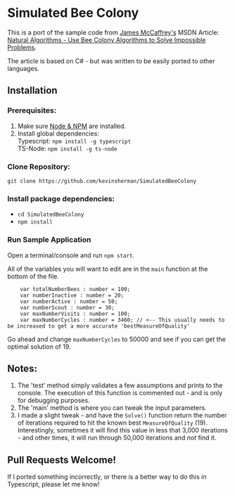 # Simulated Bee Colony

This is a port of the sample code from [James McCaffrey's](https://jamesmccaffrey.wordpress.com/) MSDN Article: [Natural Algorithms - Use Bee Colony Algorithms to Solve Impossible Problems](https://msdn.microsoft.com/en-us/magazine/gg983491.aspx).

The article is based on C# - but was written to be easily ported to other languages.

## Installation

### Prerequisites:
1. Make sure [Node & NPM](https://nodejs.org) are installed.
2. Install global dependencies:  
  Typescript: `npm install -g typescript`  
  TS-Node: `npm install -g ts-node`

  
### Clone Repository:
`git clone https://github.com/kevinsherman/SimulatedBeeColony` 

### Install package dependencies:
* `cd SimulatedBeeColony`  
* `npm install`  

### Run Sample Application
Open a terminal/console and run `npm start`.  

All of the variables you will want to edit are in the `main` function at the bottom of the file. 
```
    var totalNumberBees : number = 100;
    var numberInactive : number = 20;
    var numberActive : number = 50;
    var numberScout : number = 30;
    var maxNumberVisits : number = 100;
    var maxNumberCycles : number = 3460; // <-- This usually needs to be increased to get a more accurate 'bestMeasureOfQuality' 
```
Go ahead and change `maxNumberCycles` to 50000 and see if you can get the optimal solution of 19. 


## Notes:

1. The 'test' method simply validates a few assumptions and prints to the console. The execution of this function is commented out - and is only for debugging purposes.
2. The 'main' method is where you can tweak the input parameters.
3. I made a slight tweak - and have the `Solve()` function return the number of iterations required to hit the known best `MeasureOfQuality` (19). Interestingly, sometimes it will find this value in less that 3,000 iterations - and other times, it will run through 50,000 iterations and *not* find it.

## Pull Requests Welcome! 
If I ported something incorrectly, or there is a better way to do this in Typescript, please let me know!

